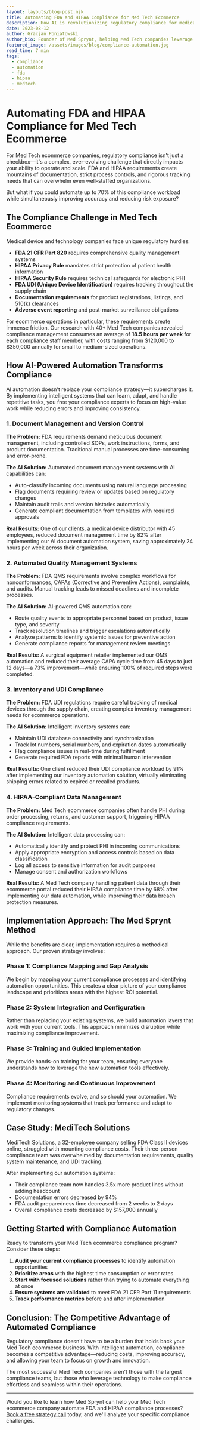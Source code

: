 ```yaml
---
layout: layouts/blog-post.njk
title: Automating FDA and HIPAA Compliance for Med Tech Ecommerce
description: How AI is revolutionizing regulatory compliance for medical device companies, reducing costs and errors while improving audit readiness.
date: 2023-08-12
author: Gracjan Poniatowski
author_bio: Founder of Med Sprynt, helping Med Tech companies leverage AI to scale operations, enhance compliance, and boost revenue.
featured_image: /assets/images/blog/compliance-automation.jpg
read_time: 7 min
tags:
  - compliance
  - automation
  - fda
  - hipaa
  - medtech
---
```


# Automating FDA and HIPAA Compliance for Med Tech Ecommerce

For Med Tech ecommerce companies, regulatory compliance isn't just a checkbox—it's a complex, ever-evolving challenge that directly impacts your ability to operate and scale. FDA and HIPAA requirements create mountains of documentation, strict process controls, and rigorous tracking needs that can overwhelm even well-staffed organizations.

But what if you could automate up to 70% of this compliance workload while simultaneously improving accuracy and reducing risk exposure?

## The Compliance Challenge in Med Tech Ecommerce

Medical device and technology companies face unique regulatory hurdles:

- **FDA 21 CFR Part 820** requires comprehensive quality management systems
- **HIPAA Privacy Rule** mandates strict protection of patient health information
- **HIPAA Security Rule** requires technical safeguards for electronic PHI
- **FDA UDI (Unique Device Identification)** requires tracking throughout the supply chain
- **Documentation requirements** for product registrations, listings, and 510(k) clearances
- **Adverse event reporting** and post-market surveillance obligations

For ecommerce operations in particular, these requirements create immense friction. Our research with 40+ Med Tech companies revealed compliance management consumes an average of **18.5 hours per week** for each compliance staff member, with costs ranging from $120,000 to $350,000 annually for small to medium-sized operations.

## How AI-Powered Automation Transforms Compliance

AI automation doesn't replace your compliance strategy—it supercharges it. By implementing intelligent systems that can learn, adapt, and handle repetitive tasks, you free your compliance experts to focus on high-value work while reducing errors and improving consistency.

### 1. Document Management and Version Control

**The Problem:** FDA requirements demand meticulous document management, including controlled SOPs, work instructions, forms, and product documentation. Traditional manual processes are time-consuming and error-prone.

**The AI Solution:** Automated document management systems with AI capabilities can:

- Auto-classify incoming documents using natural language processing
- Flag documents requiring review or updates based on regulatory changes
- Maintain audit trails and version histories automatically
- Generate compliant documentation from templates with required approvals

**Real Results:** One of our clients, a medical device distributor with 45 employees, reduced document management time by 82% after implementing our AI document automation system, saving approximately 24 hours per week across their organization.

### 2. Automated Quality Management Systems

**The Problem:** FDA QMS requirements involve complex workflows for nonconformances, CAPAs (Corrective and Preventive Actions), complaints, and audits. Manual tracking leads to missed deadlines and incomplete processes.

**The AI Solution:** AI-powered QMS automation can:

- Route quality events to appropriate personnel based on product, issue type, and severity
- Track resolution timelines and trigger escalations automatically
- Analyze patterns to identify systemic issues for preventive action
- Generate compliance reports for management review meetings

**Real Results:** A surgical equipment retailer implemented our QMS automation and reduced their average CAPA cycle time from 45 days to just 12 days—a 73% improvement—while ensuring 100% of required steps were completed.

### 3. Inventory and UDI Compliance

**The Problem:** FDA UDI regulations require careful tracking of medical devices through the supply chain, creating complex inventory management needs for ecommerce operations.

**The AI Solution:** Intelligent inventory systems can:

- Maintain UDI database connectivity and synchronization
- Track lot numbers, serial numbers, and expiration dates automatically
- Flag compliance issues in real-time during fulfillment
- Generate required FDA reports with minimal human intervention

**Real Results:** One client reduced their UDI compliance workload by 91% after implementing our inventory automation solution, virtually eliminating shipping errors related to expired or recalled products.

### 4. HIPAA-Compliant Data Management

**The Problem:** Med Tech ecommerce companies often handle PHI during order processing, returns, and customer support, triggering HIPAA compliance requirements.

**The AI Solution:** Intelligent data processing can:

- Automatically identify and protect PHI in incoming communications
- Apply appropriate encryption and access controls based on data classification
- Log all access to sensitive information for audit purposes
- Manage consent and authorization workflows

**Real Results:** A Med Tech company handling patient data through their ecommerce portal reduced their HIPAA compliance time by 68% after implementing our data automation, while improving their data breach protection measures.

## Implementation Approach: The Med Sprynt Method

While the benefits are clear, implementation requires a methodical approach. Our proven strategy involves:

### Phase 1: Compliance Mapping and Gap Analysis

We begin by mapping your current compliance processes and identifying automation opportunities. This creates a clear picture of your compliance landscape and prioritizes areas with the highest ROI potential.

### Phase 2: System Integration and Configuration

Rather than replacing your existing systems, we build automation layers that work with your current tools. This approach minimizes disruption while maximizing compliance improvement.

### Phase 3: Training and Guided Implementation

We provide hands-on training for your team, ensuring everyone understands how to leverage the new automation tools effectively.

### Phase 4: Monitoring and Continuous Improvement

Compliance requirements evolve, and so should your automation. We implement monitoring systems that track performance and adapt to regulatory changes.

## Case Study: MediTech Solutions

MediTech Solutions, a 32-employee company selling FDA Class II devices online, struggled with mounting compliance costs. Their three-person compliance team was overwhelmed by documentation requirements, quality system maintenance, and UDI tracking.

After implementing our automation systems:

- Their compliance team now handles 3.5x more product lines without adding headcount
- Documentation errors decreased by 94%
- FDA audit preparedness time decreased from 2 weeks to 2 days
- Overall compliance costs decreased by $157,000 annually

## Getting Started with Compliance Automation

Ready to transform your Med Tech ecommerce compliance program? Consider these steps:

1. **Audit your current compliance processes** to identify automation opportunities
2. **Prioritize areas** with the highest time consumption or error rates
3. **Start with focused solutions** rather than trying to automate everything at once
4. **Ensure systems are validated** to meet FDA 21 CFR Part 11 requirements
5. **Track performance metrics** before and after implementation

## Conclusion: The Competitive Advantage of Automated Compliance

Regulatory compliance doesn't have to be a burden that holds back your Med Tech ecommerce business. With intelligent automation, compliance becomes a competitive advantage—reducing costs, improving accuracy, and allowing your team to focus on growth and innovation.

The most successful Med Tech companies aren't those with the largest compliance teams, but those who leverage technology to make compliance effortless and seamless within their operations.

---

Would you like to learn how Med Sprynt can help your Med Tech ecommerce company automate FDA and HIPAA compliance processes? [Book a free strategy call](/contact) today, and we'll analyze your specific compliance challenges. 